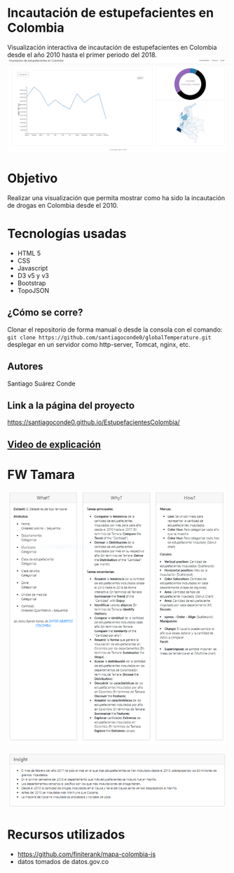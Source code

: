 # Incautación de estupefacientes en Colombia

Visualización interactiva de incautación de estupefacientes en Colombia desde el año 2010 hasta el primer
periodo del 2018.
![enter image description here](https://raw.githubusercontent.com/santiagoconde0/EstupefacientesColombia/master/img/index.png)

# Objetivo

Realizar una visualización que permita mostrar como ha sido la incautación de drogas en Colombia desde el 2010.

# Tecnologías usadas

* HTML 5
* CSS
* Javascript
* D3 v5 y v3
* Bootstrap
* TopoJSON
## ¿Cómo se corre?

Clonar el repositorio de forma manual o desde la consola con el comando:
`git clone https://github.com/santiagoconde0/globalTemperature.git`
desplegar en un servidor como http-server, Tomcat, nginx, etc.

## Autores

Santiago Suárez Conde

## Link a la página del proyecto

https://santiagoconde0.github.io/EstupefacientesColombia/

## [Video de explicación](https://www.youtube.com/watch?v=EgdctreA2g8)

#  FW Tamara

![enter image description here](https://raw.githubusercontent.com/santiagoconde0/EstupefacientesColombia/master/img/wwh.PNG)

![enter image description here](https://raw.githubusercontent.com/santiagoconde0/EstupefacientesColombia/master/img/insight.PNG)
# Recursos utilizados

* https://github.com/finiterank/mapa-colombia-js
* datos tomados de datos.gov.co
